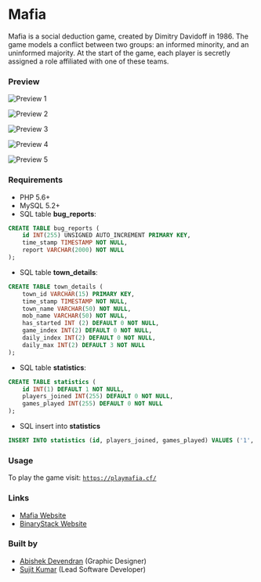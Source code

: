 # Mafia

Mafia is a social deduction game, created by Dimitry Davidoff in 1986. The game models a conflict between two groups: an informed minority, and an uninformed majority. At the start of the game, each player is secretly assigned a role affiliated with one of these teams.

### Preview

![Preview 1](https://i.imgur.com/NEy5d3i.png)

![Preview 2](https://i.imgur.com/NOOkvyN.png)

![Preview 3](https://i.imgur.com/IoBpD6w.png)

![Preview 4](https://i.imgur.com/cQL5cTZ.png)

![Preview 5](https://i.imgur.com/hXyh1BR.png)

### Requirements

- PHP 5.6+
- MySQL 5.2+
- SQL table **bug_reports**:
```sql
CREATE TABLE bug_reports (
	id INT(255) UNSIGNED AUTO_INCREMENT PRIMARY KEY,
	time_stamp TIMESTAMP NOT NULL,
	report VARCHAR(2000) NOT NULL
);
```
- SQL table **town_details**:
```sql
CREATE TABLE town_details (
	town_id VARCHAR(15) PRIMARY KEY,
	time_stamp TIMESTAMP NOT NULL,
	town_name VARCHAR(50) NOT NULL,
	mob_name VARCHAR(50) NOT NULL,
	has_started INT (2) DEFAULT 0 NOT NULL,
	game_index INT(2) DEFAULT 0 NOT NULL,
	daily_index INT(2) DEFAULT 0 NOT NULL,
	daily_max INT(2) DEFAULT 3 NOT NULL
);
```
- SQL table **statistics**:
```sql
CREATE TABLE statistics (
	id INT(1) DEFAULT 1 NOT NULL,
	players_joined INT(255) DEFAULT 0 NOT NULL,
	games_played INT(255) DEFAULT 0 NOT NULL
);
```
- SQL insert into **statistics**
```sql
INSERT INTO statistics (id, players_joined, games_played) VALUES ('1', '0', '0');
```

### Usage

To play the game visit: [`https://playmafia.cf/`](https://playmafia.cf/)

### Links

- [Mafia Website](https://mafia.binarystack.org)
- [BinaryStack Website](https://binarystack.org)

### Built by

- [Abishek Devendran](https://github.com/abishekdevendran) (Graphic Designer)
- [Sujit Kumar](https://github.com/therealsujitk) (Lead Software Developer)
